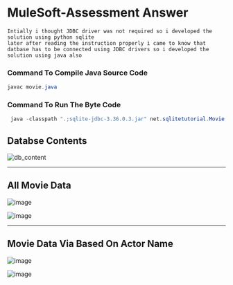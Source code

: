 # MuleSoft-Assessment Answer
```
Intially i thought JDBC driver was not required so i developed the solution using python sqlite
later after reading the instruction properly i came to know that datbase has to be connected using JDBC drivers so i developed the solution using java also
```
### Command To Compile Java Source Code
```java
javac movie.java
```
### Command To Run The Byte Code
```java
 java -classpath ".;sqlite-jdbc-3.36.0.3.jar" net.sqlitetutorial.Movie
```
## Databse Contents
![db_content](https://user-images.githubusercontent.com/72254496/169588093-ddb17fcc-0abc-4938-a8d3-f4ea95a3d7c8.png)

---
## All Movie Data
![image](https://user-images.githubusercontent.com/72254496/169588495-d12847ab-7f3d-4af0-8e40-722a3cc5d625.png)

![image](https://user-images.githubusercontent.com/72254496/169588215-c92b6623-d917-4cc0-9291-4beb041cd0f0.png)

---

## Movie Data Via Based On Actor Name
![image](https://user-images.githubusercontent.com/72254496/169588602-b88946a1-7798-4cb9-a565-63f7f34cfdc3.png)

![image](https://user-images.githubusercontent.com/72254496/169588312-34b82c5b-5ad7-4734-831a-18571861b3e5.png)

